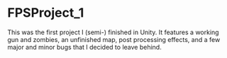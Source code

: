 # FPSProject_1

This was the first project I (semi-) finished in Unity. It features a working gun and zombies, an unfinished map, post processing effects, and a few major and minor bugs that I decided to leave behind.
